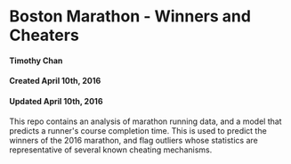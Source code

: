 # Boston Marathon - Winners and Cheaters

#### Timothy Chan
#### Created April 10th, 2016
#### Updated April 10th, 2016

This repo contains an analysis of marathon running data, and a model that predicts a runner's course completion time.  This is used to predict the winners of the 2016 marathon, and flag outliers whose statistics are representative of several known cheating mechanisms.
